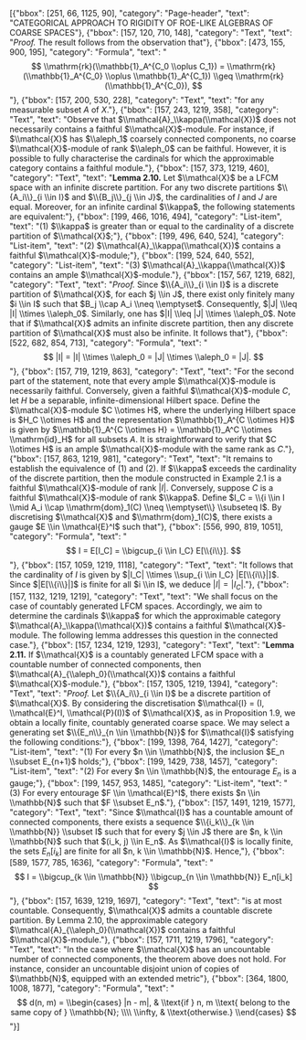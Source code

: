 [{"bbox": [251, 66, 1125, 90], "category": "Page-header", "text": "CATEGORICAL APPROACH TO RIGIDITY OF ROE-LIKE ALGEBRAS OF COARSE SPACES"}, {"bbox": [157, 120, 710, 148], "category": "Text", "text": "*Proof.* The result follows from the observation that"}, {"bbox": [473, 155, 900, 195], "category": "Formula", "text": "$$ \\mathrm{rk}(\\mathbb{1}_A^{C_0 \\oplus C_1}) = \\mathrm{rk}(\\mathbb{1}_A^{C_0} \\oplus \\mathbb{1}_A^{C_1}) \\geq \\mathrm{rk}(\\mathbb{1}_A^{C_0}), $$"}, {"bbox": [157, 200, 530, 228], "category": "Text", "text": "for any measurable subset $A$ of $X$."}, {"bbox": [157, 243, 1219, 358], "category": "Text", "text": "Observe that $\\mathcal{A}_\\kappa(\\mathcal{X})$ does not necessarily contains a faithful $\\mathcal{X}$-module. For instance, if $\\mathcal{X}$ has $\\aleph_1$ coarsely connected components, no coarse $\\mathcal{X}$-module of rank $\\aleph_0$ can be faithful. However, it is possible to fully characterise the cardinals for which the approximable category contains a faithful module."}, {"bbox": [157, 373, 1219, 460], "category": "Text", "text": "**Lemma 2.10.** Let $\\mathcal{X}$ be a LFCM space with an infinite discrete partition. For any two discrete partitions $\\{A_i\\}_{i \\in I}$ and $\\{B_j\\}_{j \\in J}$, the cardinalities of $I$ and $J$ are equal. Moreover, for an infinite cardinal $\\kappa$, the following statements are equivalent:"}, {"bbox": [199, 466, 1016, 494], "category": "List-item", "text": "(1) $\\kappa$ is greater than or equal to the cardinality of a discrete partition of $\\mathcal{X}$;"}, {"bbox": [199, 496, 640, 524], "category": "List-item", "text": "(2) $\\mathcal{A}_\\kappa(\\mathcal{X})$ contains a faithful $\\mathcal{X}$-module;"}, {"bbox": [199, 524, 640, 552], "category": "List-item", "text": "(3) $\\mathcal{A}_\\kappa(\\mathcal{X})$ contains an ample $\\mathcal{X}$-module."}, {"bbox": [157, 567, 1219, 682], "category": "Text", "text": "*Proof.* Since $\\{A_i\\}_{i \\in I}$ is a discrete partition of $\\mathcal{X}$, for each $j \\in J$, there exist only finitely many $i \\in I$ such that $B_j \\cap A_i \\neq \\emptyset$. Consequently, $|J| \\leq |I| \\times \\aleph_0$. Similarly, one has $|I| \\leq |J| \\times \\aleph_0$. Note that if $\\mathcal{X}$ admits an infinite discrete partition, then any discrete partition of $\\mathcal{X}$ must also be infinite. It follows that"}, {"bbox": [522, 682, 854, 713], "category": "Formula", "text": "$$ |I| = |I| \\times \\aleph_0 = |J| \\times \\aleph_0 = |J|. $$"}, {"bbox": [157, 719, 1219, 863], "category": "Text", "text": "For the second part of the statement, note that every ample $\\mathcal{X}$-module is necessarily faithful. Conversely, given a faithful $\\mathcal{X}$-module $C$, let $H$ be a separable, infinite-dimensional Hilbert space. Define the $\\mathcal{X}$-module $C \\otimes H$, where the underlying Hilbert space is $H_C \\otimes H$ and the representation $\\mathbb{1}_A^{C \\otimes H}$ is given by $\\mathbb{1}_A^{C \\otimes H} = \\mathbb{1}_A^C \\otimes \\mathrm{id}_H$ for all subsets $A$. It is straightforward to verify that $C \\otimes H$ is an ample $\\mathcal{X}$-module with the same rank as $C$."}, {"bbox": [157, 863, 1219, 981], "category": "Text", "text": "It remains to establish the equivalence of (1) and (2). If $\\kappa$ exceeds the cardinality of the discrete partition, then the module constructed in Example 2.1 is a faithful $\\mathcal{X}$-module of rank $|I|$. Conversely, suppose $C$ is a faithful $\\mathcal{X}$-module of rank $\\kappa$. Define $I_C = \\{i \\in I \\mid A_i \\cap \\mathrm{dom}_1(C) \\neq \\emptyset\\} \\subseteq I$. By discretising $\\mathcal{X}$ and $\\mathrm{dom}_1(C)$, there exists a gauge $E \\in \\mathcal{E}^I$ such that"}, {"bbox": [556, 990, 819, 1051], "category": "Formula", "text": "$$ I = E[I_C] = \\bigcup_{i \\in I_C} E[\\{i\\}]. $$"}, {"bbox": [157, 1059, 1219, 1118], "category": "Text", "text": "It follows that the cardinality of $I$ is given by $|I_C| \\times \\sup_{i \\in I_C} |E[\\{i\\}|]$. Since $|E[\\{i\\}|]$ is finite for all $i \\in I$, we deduce $|I| = |I_C|$."}, {"bbox": [157, 1132, 1219, 1219], "category": "Text", "text": "We shall focus on the case of countably generated LFCM spaces. Accordingly, we aim to determine the cardinals $\\kappa$ for which the approximable category $\\mathcal{A}_\\kappa(\\mathcal{X})$ contains a faithful $\\mathcal{X}$-module. The following lemma addresses this question in the connected case."}, {"bbox": [157, 1234, 1219, 1293], "category": "Text", "text": "**Lemma 2.11.** If $\\mathcal{X}$ is a countably generated LFCM space with a countable number of connected components, then $\\mathcal{A}_{\\aleph_0}(\\mathcal{X})$ contains a faithful $\\mathcal{X}$-module."}, {"bbox": [157, 1305, 1219, 1394], "category": "Text", "text": "*Proof.* Let $\\{A_i\\}_{i \\in I}$ be a discrete partition of $\\mathcal{X}$. By considering the discretisation $\\mathcal{I} = (I, \\mathcal{E}^I, \\mathcal{P}(I))$ of $\\mathcal{X}$, as in Proposition 1.9, we obtain a locally finite, countably generated coarse space. We may select a generating set $\\{E_n\\}_{n \\in \\mathbb{N}}$ for $\\mathcal{I}$ satisfying the following conditions:"}, {"bbox": [199, 1398, 764, 1427], "category": "List-item", "text": "(1) For every $n \\in \\mathbb{N}$, the inclusion $E_n \\subset E_{n+1}$ holds;"}, {"bbox": [199, 1429, 738, 1457], "category": "List-item", "text": "(2) For every $n \\in \\mathbb{N}$, the entourage $E_n$ is a gauge;"}, {"bbox": [199, 1457, 953, 1485], "category": "List-item", "text": "(3) For every entourage $F \\in \\mathcal{E}^I$, there exists $n \\in \\mathbb{N}$ such that $F \\subset E_n$."}, {"bbox": [157, 1491, 1219, 1577], "category": "Text", "text": "Since $\\mathcal{I}$ has a countable amount of connected components, there exists a sequence $\\{i_k\\}_{k \\in \\mathbb{N}} \\subset I$ such that for every $j \\in J$ there are $n, k \\in \\mathbb{N}$ such that $(i_k, j) \\in E_n$. As $\\mathcal{I}$ is locally finite, the sets $E_n[i_k]$ are finite for all $n, k \\in \\mathbb{N}$. Hence,"}, {"bbox": [589, 1577, 785, 1636], "category": "Formula", "text": "$$ I = \\bigcup_{k \\in \\mathbb{N}} \\bigcup_{n \\in \\mathbb{N}} E_n[i_k] $$"}, {"bbox": [157, 1639, 1219, 1697], "category": "Text", "text": "is at most countable. Consequently, $\\mathcal{X}$ admits a countable discrete partition. By Lemma 2.10, the approximable category $\\mathcal{A}_{\\aleph_0}(\\mathcal{X})$ contains a faithful $\\mathcal{X}$-module."}, {"bbox": [157, 1711, 1219, 1796], "category": "Text", "text": "In the case where $\\mathcal{X}$ has an uncountable number of connected components, the theorem above does not hold. For instance, consider an uncountable disjoint union of copies of $\\mathbb{N}$, equipped with an extended metric"}, {"bbox": [364, 1800, 1008, 1877], "category": "Formula", "text": "$$ d(n, m) = \\begin{cases} |n - m|, & \\text{if } n, m \\text{ belong to the same copy of } \\mathbb{N}; \\\\ \\infty, & \\text{otherwise.} \\end{cases} $$"}]